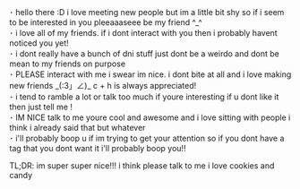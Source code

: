 ･ hello there :D i love meeting new people but im a little bit shy so if i seem to be interested in you pleeaaaseee be my friend ^_^  
･ i love all of my friends. if i dont interact with you then i probably havent noticed you yet!  
･ i dont really have a bunch of dni stuff just dont be a weirdo and dont be mean to my friends on purpose   
･ PLEASE interact with me i swear im nice. i dont bite at all and i love making new friends _(:3」∠)\_ c + h is always appreciated!  
･ i tend to ramble a lot or talk too much if youre interesting if u dont like it then just tell me !  
･ IM NICE talk to me youre cool and awesome and i love sitting with people i think i already said that but whatever  
･ i'll probably boop u if im trying to get your attention so if you dont have a tag that you dont want it i'll probably boop you!!  

TL;DR: im super super nice!!! i think please talk to me i love cookies and candy
